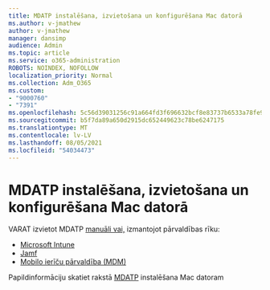```yaml
---
title: MDATP instalēšana, izvietošana un konfigurēšana Mac datorā
ms.author: v-jmathew
author: v-jmathew
manager: dansimp
audience: Admin
ms.topic: article
ms.service: o365-administration
ROBOTS: NOINDEX, NOFOLLOW
localization_priority: Normal
ms.collection: Adm_O365
ms.custom:
- "9000760"
- "7391"
ms.openlocfilehash: 5c56d39031256c91a664fd3f696632bcf8e83737b6533a78fe9960ec677509c8
ms.sourcegitcommit: b5f7da89a650d2915dc652449623c78be6247175
ms.translationtype: MT
ms.contentlocale: lv-LV
ms.lasthandoff: 08/05/2021
ms.locfileid: "54034473"
---
```

# <a name="install-deploy-and-configure-mdatp-on-a-mac"></a>MDATP instalēšana, izvietošana un konfigurēšana Mac datorā

VARAT izvietot MDATP [manuāli vai,](https://docs.microsoft.com/windows/security/threat-protection/microsoft-defender-atp/mac-install-manually) izmantojot pārvaldības rīku:

- [Microsoft Intune](https://go.microsoft.com/fwlink/?linkid=2144548)
- [Jamf](https://docs.microsoft.com/windows/security/threat-protection/microsoft-defender-atp/mac-install-with-jamf)
- [Mobilo ierīču pārvaldība (MDM)](https://docs.microsoft.com/windows/security/threat-protection/microsoft-defender-atp/mac-install-with-other-mdm)

Papildinformāciju skatiet rakstā [MDATP](https://go.microsoft.com/fwlink/?linkid=2144672) instalēšana Mac datoram
